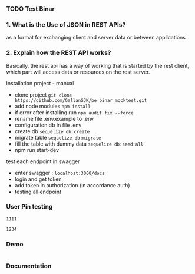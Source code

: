 ### TODO Test Binar

### 1. What is the Use of JSON in REST APIs?

as a format for exchanging client and server data or between applications

### 2. Explain how the REST API works?

Basically, the rest api has a way of working that is started by the rest client, which part will access data or resources on the rest server.


Installation project - manual

- clone project `git clone https://github.com/GallanSJK/be_binar_mocktest.git`
- add node modules `npm install`
- if error after installing run `npm audit fix --force`
- rename file .env.example to .env
- configuration db in file .env
- create db `sequelize db:create`
- migrate table `sequelize db:migrate`
- fill the table with dummy data `sequelize db:seed:all`
- npm run start-dev

test each endpoint in swagger

- enter swagger : `localhost:3000/docs` 
- login and get token  
- add token in authorization (in accordance auth)
- testing all endpoint
### User Pin testing
```
1111
```
```
1234
```
### Demo

```

```
### Documentation
```

```

